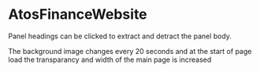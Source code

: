 # AtosFinanceWebsite

Panel headings can be clicked to extract and detract the panel body.

The background image changes every 20 seconds and at the start of page load the transparancy and width of the main page is increased
